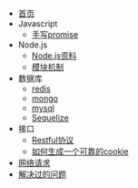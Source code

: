 * [首页](zh-cn/)
* Javascript
  * [手写promise](javascript/promise.md)
* Node.js
   * [Node.js资料](/nodejs/index)
   * [模块机制](/nodejs/module)
* 数据库
   * [redis](database/redis)
   * [mongo](database/mongo)
   * [mysql](database/index)
   * [Sequelize](database/sequelize)
* 接口
    * [Restful协议](interface/restful)
    * [如何生成一个可靠的cookie](interface/cookie)
* [网络请求](article/cors)
* [解决过的问题](article/problem)





